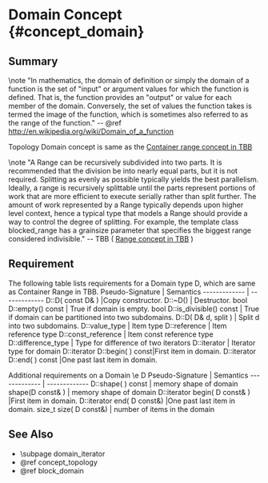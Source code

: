 Domain Concept  {#concept_domain}
=========================================

 ## Summary


 \note  "In mathematics, the  domain of definition or simply the domain of a function is the set of "input" or argument values for which the function is defined. That is, the function provides an "output" or value for each member of the domain.  Conversely, the set of values the function takes is termed the image of the function, which is sometimes also referred to as the  range of the function."  -- @ref http://en.wikipedia.org/wiki/Domain_of_a_function
  
 Topology Domain  concept is same as the [Container range concept in TBB](https://www.threadingbuildingblocks.org/docs/help/reference/containers_overview/container_range_concept.htm)

 \note  "A Range can be recursively subdivided into two parts. It is recommended that the division be into nearly equal parts, but it is not required. Splitting as evenly as possible typically yields the best parallelism. Ideally, a range is recursively splittable until the parts represent portions of work that are more efficient to execute serially rather than split further. The amount of work represented by a Range typically depends upon higher level context, hence a typical type that models a Range should provide a way to control the degree of splitting. For example, the template class blocked_range has a grainsize parameter that specifies the biggest range considered indivisible." -- TBB  ( [Range concept in TBB](https://www.threadingbuildingblocks.org/docs/help/reference/algorithms/range_concept.htm) )

 ## Requirement 
The following table lists requirements for a Domain type D, which are same as Container Range in TBB.
Pseudo-Signature  | Semantics
------------- | -------------
D::D( const D& ) |Copy constructor.
D::~D() | Destructor.
bool D::empty() const | True if domain is empty.
bool D::is_divisible() const | True if domain can be partitioned into two subdomains.
D::D( D& d, split ) | Split d into two subdomains.
D::value_type | Item type
D::reference | Item reference type
D::const_reference | Item const reference type
D::difference_type | Type for difference of two iterators
D::iterator | Iterator type for domain
D::iterator D::begin(  ) const|First item in domain.
D::iterator D::end(  ) const |One past  last item in domain. 



Additional requirements on a Domain \e D
Pseudo-Signature  | Semantics
------------- | -------------
D::shape( ) const | memory shape of  domain
shape(D const& )   | memory shape of  domain
D::iterator begin(  D const& )  |First item in domain.
D::iterator end(  D const&)   |One past  last item in domain. 
size_t size(  D const&)   |  number of items in the domain

##  See Also
- \subpage domain_iterator
- @ref concept_topology
- @ref block_domain	 